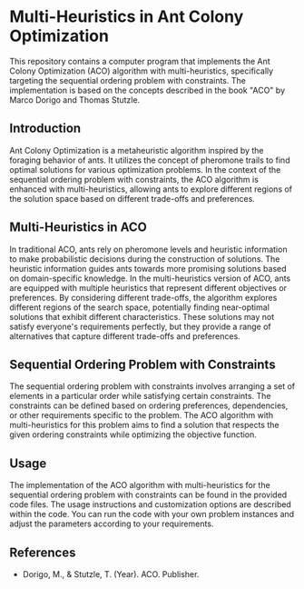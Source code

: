 # Multi-Heuristics in Ant Colony Optimization

This repository contains a computer program that implements the Ant Colony Optimization (ACO) algorithm with multi-heuristics, specifically targeting the sequential ordering problem with constraints. The implementation is based on the concepts described in the book "ACO" by Marco Dorigo and Thomas Stutzle.

## Introduction

Ant Colony Optimization is a metaheuristic algorithm inspired by the foraging behavior of ants. It utilizes the concept of pheromone trails to find optimal solutions for various optimization problems. In the context of the sequential ordering problem with constraints, the ACO algorithm is enhanced with multi-heuristics, allowing ants to explore different regions of the solution space based on different trade-offs and preferences.

## Multi-Heuristics in ACO

In traditional ACO, ants rely on pheromone levels and heuristic information to make probabilistic decisions during the construction of solutions. The heuristic information guides ants towards more promising solutions based on domain-specific knowledge. In the multi-heuristics version of ACO, ants are equipped with multiple heuristics that represent different objectives or preferences. By considering different trade-offs, the algorithm explores different regions of the search space, potentially finding near-optimal solutions that exhibit different characteristics. These solutions may not satisfy everyone's requirements perfectly, but they provide a range of alternatives that capture different trade-offs and preferences.

## Sequential Ordering Problem with Constraints

The sequential ordering problem with constraints involves arranging a set of elements in a particular order while satisfying certain constraints. The constraints can be defined based on ordering preferences, dependencies, or other requirements specific to the problem. The ACO algorithm with multi-heuristics for this problem aims to find a solution that respects the given ordering constraints while optimizing the objective function.

## Usage

The implementation of the ACO algorithm with multi-heuristics for the sequential ordering problem with constraints can be found in the provided code files. The usage instructions and customization options are described within the code. You can run the code with your own problem instances and adjust the parameters according to your requirements.

## References

- Dorigo, M., & Stutzle, T. (Year). ACO. Publisher.
